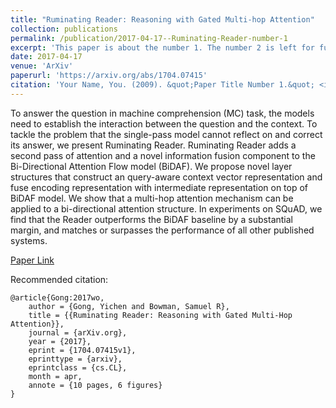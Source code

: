 ```yaml
---
title: "Ruminating Reader: Reasoning with Gated Multi-hop Attention"
collection: publications
permalink: /publication/2017-04-17--Ruminating-Reader-number-1
excerpt: 'This paper is about the number 1. The number 2 is left for future work.'
date: 2017-04-17
venue: 'ArXiv'
paperurl: 'https://arxiv.org/abs/1704.07415'
citation: 'Your Name, You. (2009). &quot;Paper Title Number 1.&quot; <i>Journal 1</i>. 1(1).'
---
```

To answer the question in machine comprehension (MC) task, the models need to establish the interaction between the question and the context. To tackle the problem that the single-pass model cannot reflect on and correct its answer, we present Ruminating Reader. Ruminating Reader adds a second pass of attention and a novel information fusion component to the Bi-Directional Attention Flow model (BiDAF). We propose novel layer structures that construct an query-aware context vector representation and fuse encoding representation with intermediate representation on top of BiDAF model. We show that a multi-hop attention mechanism can be applied to a bi-directional attention structure. In experiments on SQuAD, we find that the Reader outperforms the BiDAF baseline by a substantial margin, and matches or surpasses the performance of all other published systems.

[Paper Link](https://arxiv.org/abs/1704.07415)

Recommended citation:

	@article{Gong:2017wo,
		author = {Gong, Yichen and Bowman, Samuel R},
		title = {{Ruminating Reader: Reasoning with Gated Multi-Hop Attention}},
		journal = {arXiv.org},
		year = {2017},
		eprint = {1704.07415v1},
		eprinttype = {arxiv},
		eprintclass = {cs.CL},
		month = apr,
		annote = {10 pages, 6 figures}
	}

